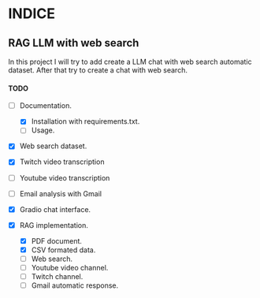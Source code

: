 # INDICE

## RAG LLM with web search

In this project I will try to add create a LLM chat with web search automatic dataset. After that try to create a chat with web search.

#### TODO

* [ ] Documentation.

  * [X] Installation with requirements.txt.
  * [ ] Usage.
* [X] Web search dataset.
* [X] Twitch video transcription
* [ ] Youtube video transcription
* [ ] Email analysis with Gmail
* [X] Gradio chat interface.
* [X] RAG implementation.

  * [X] PDF document.
  * [X] CSV formated data.
  * [ ] Web search.
  * [ ] Youtube video channel.
  * [ ] Twitch channel.
  * [ ] Gmail automatic response.
